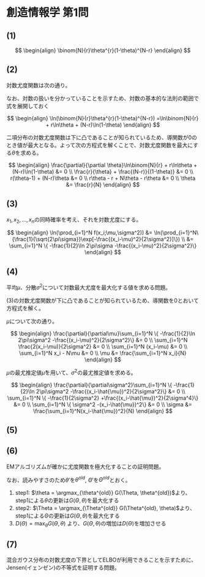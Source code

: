 # 創造情報学 第1問

## (1)

$$
\begin{align}
\binom{N}{r}\theta^{r}(1-\theta)^{N-r}
\end{align}
$$

## (2)

対数尤度関数は次の通り。

なお、対数の扱いを分かっていることを示すため、対数の基本的な法則の範囲で式を展開しておく

$$
\begin{align}
\ln(\binom{N}{r}\theta^{r}(1-\theta)^{N-r}) =\ln\binom{N}{r} + r\ln\theta + (N-r)\ln(1-\theta)
\end{align}
$$

二項分布の対数尤度関数は下に凸であることが知られているため、導関数が0のとき値が最大となる。よって次の方程式を解くことで、対数尤度関数を最大にする$\theta$を求める。

$$
\begin{align}
\frac{\partial}{\partial \theta}\ln\binom{N}{r} + r\ln\theta + (N-r)\ln(1-\theta) &= 0 \\
\frac{r}{\theta} + \frac{(N-r)}{(1-\theta)} &= 0 \\
r(\theta-1) + (N-r)\theta &= 0 \\
r\theta - r + N\theta - r\theta &= 0 \\
\theta &= \frac{r}{N}
\end{align}
$$

## (3)

$x_1,x_2,...,x_n$の同時確率を考え、それを対数尤度にする。

$$
\begin{align}
\ln(\prod_{i=1}^N f(x_i;\mu,\sigma^2)) &= \ln(\prod_{i=1}^N\{\frac{1}{\sqrt{2\pi\sigma}}\exp[-\frac{(x_i-\mu)^2}{2\sigma^2}]\}) \\
&= \sum_{i=1}^N \{ -\frac{1}{2}\ln 2\pi\sigma -\frac{(x_i-\mu)^2}{2\sigma^2}\}
\end{align}
$$

## (4)

平均$\mu$、分散$\sigma^2$について対数最大尤度を最大化する値を求める問題。

(3)の対数尤度関数が下に凸であることが知られているため、導関数を0とおいて方程式を解く。

$\mu$について次の通り。

$$
\begin{align}
\frac{\partial}{\partial\mu}\sum_{i=1}^N \{ -\frac{1}{2}\ln 2\pi\sigma^2 -\frac{(x_i-\mu)^2}{2\sigma^2}\} &= 0 \\
\sum_{i=1}^N \frac{2(x_i-\mu)}{2\sigma^2} &= 0 \\
\sum_{i=1}^N (x_i-\mu) &= 0 \\
\sum_{i=1}^N x_i - N\mu &= 0 \\
\mu &= \frac{\sum_{i=1}^N x_i}{N}
\end{align}
$$

$\mu$の最尤推定値$\hat{\mu}$を用いて、$\sigma^2$の最尤推定値を求める。

$$
\begin{align}
\frac{\partial}{\partial\sigma^2}\sum_{i=1}^N \{ -\frac{1}{2}\ln 2\pi\sigma^2 -\frac{(x_i-\hat{\mu})^2}{2\sigma^2}\} &= 0 \\
\sum_{i=1}^N \{ -\frac{1}{2\sigma^2} +\frac{(x_i-\hat{\mu})^2}{2\sigma^4}\} &= 0 \\
\sum_{i=1}^N \{ \sigma^2 -(x_i-\hat{\mu})^2\} &= 0 \\
\sigma &= \frac{\sum_{i=1}^N(x_i-\hat{\mu})^2}{N}
\end{align}
$$

## (5)

## (6)

EMアルゴリズムが確かに尤度関数を極大化することの証明問題。

なお、読みやすさのため$\theta'$を$\theta^{old}$, $\Theta'$を$\Theta^{old}$とおく。

1. step1: $\theta = \argmax_{\theta^{old}} G(\Theta, \theta^{old})$より、step1による$\theta$の更新は$G(\Theta, \theta)$を最大化する
2. step2: $\Theta = \argmax_{\Theta^{old}} G(\Theta^{old}, \theta)$より、step1による$\Theta$の更新は$G(\Theta, \theta)$を最大化する
3. $D(\Theta) = \max_\theta G(\Theta, \theta)$ より、$G(\Theta, \theta)$の増加は$D(\Theta)$を増加させる

## (7)

混合ガウス分布の対数尤度の下界としてELBOが利用できることを示すために、Jensen(イェンゼン)の不等式を証明する問題。
